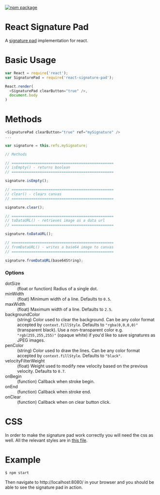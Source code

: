 [![npm package](https://img.shields.io/badge/npm-0.0.1-orange.svg?style=flat-square)](https://www.npmjs.com/package/react-signature-pad-component)

# React Signature Pad
A [signature pad](https://github.com/szimek/signature_pad) implementation for react.

# Basic Usage

```javascript
var React = require('react');
var SignaturePad = require('react-signature-pad');

React.render(
  <SignaturePad clearButton="true" />,
  document.body
)
```

# Methods

```javascript
<SignaturePad clearButton="true" ref="mySignature" />
...

var signature = this.refs.mySignature;

// Methods

// ===============================================
// isEmpty() - returns boolean
// ===============================================

signature.isEmpty();

// ===============================================
// clear() - clears canvas
// ===============================================

signature.clear();

// ===============================================
// toDataURL() - retrieves image as a data url
// ===============================================

signature.toDataURL();

// ===============================================
// fromDataURL() - writes a base64 image to canvas
// ===============================================

signature.fromDataURL(base64String);

```

### Options
<dl>
<dt>dotSize</dt>
<dd>(float or function) Radius of a single dot.</dd>
<dt>minWidth</dt>
<dd>(float) Minimum width of a line. Defaults to <code>0.5</code>.</dd>
<dt>maxWidth</dt>
<dd>(float) Maximum width of a line. Defaults to <code>2.5</code>.</dd>
<dt>backgroundColor</dt>
<dd>(string) Color used to clear the background. Can be any color format accepted by <code>context.fillStyle</code>. Defaults to <code>"rgba(0,0,0,0)"</code> (transparent black). Use a non-transparent color e.g. <code>"rgb(255,255,255)"</code> (opaque white) if you'd like to save signatures as JPEG images.</dd>
<dt>penColor</dt>
<dd>(string) Color used to draw the lines. Can be any color format accepted by <code>context.fillStyle</code>. Defaults to <code>"black"</code>.</dd>
<dt>velocityFilterWeight</dt>
<dd>(float) Weight used to modify new velocity based on the previous velocity. Defaults to <code>0.7</code>.</dd>
<dt>onBegin</dt>
<dd>(function) Callback when stroke begin.</dd>
<dt>onEnd</dt>
<dd>(function) Callback when stroke end.</dd>
<dt>onClear</dt>
<dd>(function) Callback when on clear button click.</dd>
</dl>

# CSS
In order to make the signature pad work correctly you will need the css as well.  All the relevant styles are in [this file](style.css).

# Example
```bash
$ npm start
```
Then navigate to http://localhost:8080/ in your browser and you should be able to see the signature pad in action.
